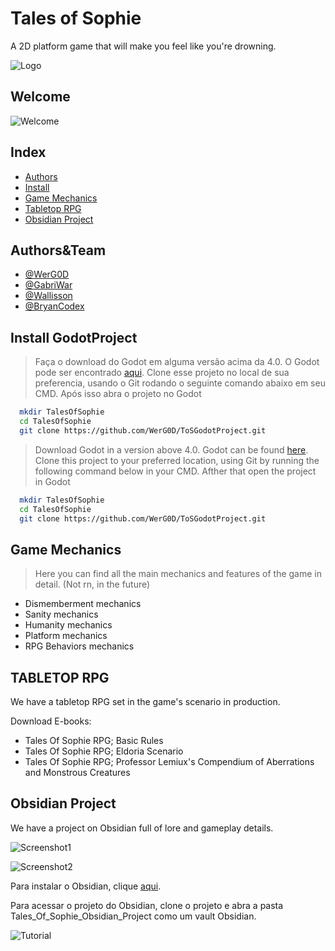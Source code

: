 
# Tales of Sophie 

A 2D platform game that will make you feel like you're drowning.

![Logo](https://github.com/WerG0D/ToSGodotProject/blob/Tests/graphs/assets/Tos%20Logo.png?raw=true)


## Welcome

![Welcome](https://github.com/WerG0D/ToSGodotProject/blob/Tests/graphs/assets/2024-06-05-09-04-29.gif?raw=true)

## Index

- [Authors](#auth)
- [Install](#install)
- [Game Mechanics](#game)
- [Tabletop RPG](#tabletoprpg)
- [Obsidian Project](#obsidian)

<a name="auth"></a>
## Authors&Team

- [@WerG0D](https://github.com/WerG0D)
- [@GabriWar](https://github.com/GabriWar)
- [@Wallisson](https://github.com/wallissu)
- [@BryanCodex](https://github.com/BryanCodex)



<a name="install"></a>
## Install GodotProject

> Faça o download do Godot em alguma versão acima da 4.0. O Godot pode ser encontrado [aqui](https://godotengine.org/download).
> Clone esse projeto no local de sua preferencia, usando o Git rodando o seguinte comando abaixo em seu CMD. Após isso abra o projeto no Godot

```bash
  mkdir TalesOfSophie
  cd TalesOfSophie
  git clone https://github.com/WerG0D/ToSGodotProject.git
```

> Download Godot in a version above 4.0. Godot can be found [here](https://godotengine.org/download). 
> Clone this project to your preferred location, using Git by running the following command below in your CMD. Afther that open the project in Godot

```bash
  mkdir TalesOfSophie
  cd TalesOfSophie
  git clone https://github.com/WerG0D/ToSGodotProject.git
```

<a name="game"></a>
## Game Mechanics
>Here you can find all the main mechanics 
>and features of the game in detail. (Not rn, in the future)
- Dismemberment mechanics
- Sanity mechanics
- Humanity mechanics
- Platform mechanics
- RPG Behaviors mechanics


<a name="tabletoprpg"></a>
## TABLETOP RPG 

We have a tabletop RPG set in the game's scenario in production.

Download E-books:
- Tales Of Sophie RPG; Basic Rules
- Tales Of Sophie RPG; Eldoria Scenario
- Tales Of Sophie RPG; Professor Lemiux's Compendium of Aberrations and Monstrous Creatures
<a name="obsidian"></a>
## Obsidian Project
We have a project on Obsidian full of lore and gameplay details.

![Screenshot1](https://github.com/WerG0D/ToSGodotProject/blob/Tests/graphs/assets/Screenshot_1.png?raw=true)

![Screenshot2](https://github.com/WerG0D/ToSGodotProject/blob/Tests/graphs/assets/Screenshot_2.png?raw=true)


Para instalar o Obsidian, clique [aqui](https://obsidian.md/).

Para acessar o projeto do Obsidian, clone o projeto e abra a pasta Tales_Of_Sophie_Obsidian_Project como um vault Obsidian.

![Tutorial](https://github.com/WerG0D/ToSGodotProject/blob/Tests/graphs/assets/2024-06-05%2012-18-56.gif?raw=true)





